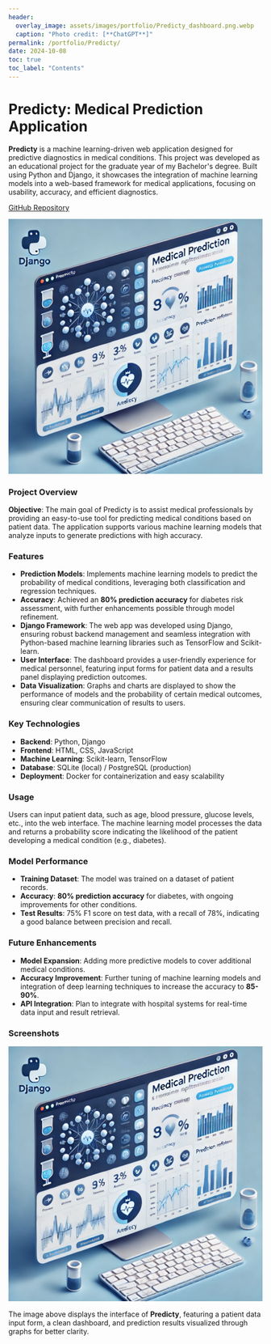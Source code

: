```yaml
---
header:
  overlay_image: assets/images/portfolio/Predicty_dashboard.png.webp
  caption: "Photo credit: [**ChatGPT**]"
permalink: /portfolio/Predicty/
date: 2024-10-08
toc: true
toc_label: "Contents"
---
```


# Predicty: Medical Prediction Application

**Predicty** is a machine learning-driven web application designed for predictive diagnostics in medical conditions. This project was developed as an educational project for the graduate year of my Bachelor's degree. Built using Python and Django, it showcases the integration of machine learning models into a web-based framework for medical applications, focusing on usability, accuracy, and efficient diagnostics.

[GitHub Repository](https://github.com/abbesachraf/Predicty)

![Predicty Dashboard](/assets/images/portfolio/Predicty_dashboard.png.webp)

### Project Overview

**Objective**: The main goal of Predicty is to assist medical professionals by providing an easy-to-use tool for predicting medical conditions based on patient data. The application supports various machine learning models that analyze inputs to generate predictions with high accuracy.

### Features

- **Prediction Models**: Implements machine learning models to predict the probability of medical conditions, leveraging both classification and regression techniques.
- **Accuracy**: Achieved an **80% prediction accuracy** for diabetes risk assessment, with further enhancements possible through model refinement.
- **Django Framework**: The web app was developed using Django, ensuring robust backend management and seamless integration with Python-based machine learning libraries such as TensorFlow and Scikit-learn.
- **User Interface**: The dashboard provides a user-friendly experience for medical personnel, featuring input forms for patient data and a results panel displaying prediction outcomes.
- **Data Visualization**: Graphs and charts are displayed to show the performance of models and the probability of certain medical outcomes, ensuring clear communication of results to users.

### Key Technologies

- **Backend**: Python, Django
- **Frontend**: HTML, CSS, JavaScript
- **Machine Learning**: Scikit-learn, TensorFlow
- **Database**: SQLite (local) / PostgreSQL (production)
- **Deployment**: Docker for containerization and easy scalability

### Usage

Users can input patient data, such as age, blood pressure, glucose levels, etc., into the web interface. The machine learning model processes the data and returns a probability score indicating the likelihood of the patient developing a medical condition (e.g., diabetes).

### Model Performance

- **Training Dataset**: The model was trained on a dataset of patient records.
- **Accuracy**: **80% prediction accuracy** for diabetes, with ongoing improvements for other conditions.
- **Test Results**: 75% F1 score on test data, with a recall of 78%, indicating a good balance between precision and recall.

### Future Enhancements

- **Model Expansion**: Adding more predictive models to cover additional medical conditions.
- **Accuracy Improvement**: Further tuning of machine learning models and integration of deep learning techniques to increase the accuracy to **85-90%**.
- **API Integration**: Plan to integrate with hospital systems for real-time data input and result retrieval.

### Screenshots

![Predicty Interface](/assets/images/portfolio/Predicty_dashboard.png.webp)

The image above displays the interface of **Predicty**, featuring a patient data input form, a clean dashboard, and prediction results visualized through graphs for better clarity.